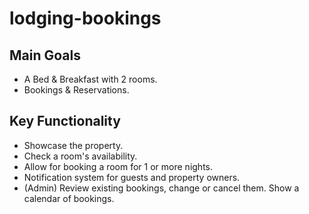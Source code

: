 # lodging-bookings

## Main Goals

- A Bed & Breakfast with 2 rooms.
- Bookings & Reservations.

## Key Functionality

- Showcase the property.
- Check a room's availability.
- Allow for booking a room for 1 or more nights.
- Notification system for guests and property owners.
- (Admin) Review existing bookings, change or cancel them. Show a calendar of bookings.